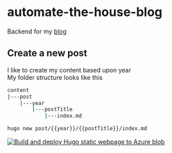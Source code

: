# automate-the-house-blog

Backend for my [blog](https://automation.fskelly.com/)

## Create a new post

I like to create my content based upon year  
My folder structure looks like this  
```bash
content  
|---post
    |---year
        |---postTitle
            |---index.md
```

```bash
hugo new post/{{year}}/{{postTitle}}/index.md
```

[![Build and deploy Hugo static webpage to Azure blob](https://github.com/fskelly/automate-the-house-blog/actions/workflows/hugoDeploy.yml/badge.svg)](https://github.com/fskelly/automate-the-house-blog/actions/workflows/hugoDeploy.yml)
